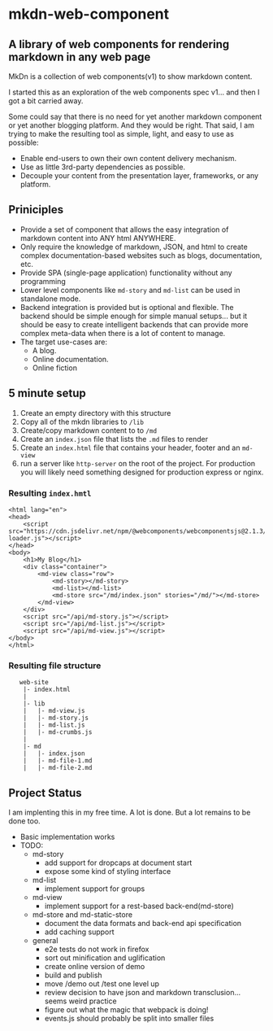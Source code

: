 # mkdn-web-component
## A library of web components for rendering markdown in any web page 

MkDn is a collection of web components(v1) to show markdown content.

I started this as an exploration of the web components spec v1... and then I got a bit carried away.

Some could say that there is no need for yet another markdown component or yet another blogging platform. And they would be right. That said, I am trying to make the resulting tool as simple, light, and easy to use as possible:
* Enable end-users to own their own content delivery mechanism.
* Use as little 3rd-party dependencies as possible.
* Decouple your content from the presentation layer, frameworks, or any platform.
 

## Priniciples

* Provide a set of component that allows the easy integration of markdown content into ANY html ANYWHERE.
* Only require the knowledge of markdown, JSON, and html to create complex documentation-based websites such as blogs, documentation, etc.
* Provide SPA (single-page application) functionality without any programming
* Lower level components like `md-story` and `md-list` can be used in standalone mode.
* Backend integration is provided but is optional and flexible. The backend should be simple enough for simple manual setups... but it should be easy to create intelligent backends that can provide more complex meta-data when there is a lot of content to manage. 
* The target use-cases are:
    * A blog.
    * Online documentation.
    * Online fiction

## 5 minute setup

1. Create an empty directory with this structure
1. Copy all of the mkdn libraries to `/lib`
1. Create/copy markdown content to to `/md`
1. Create an `index.json` file that lists the `.md` files to render
1. Create an `index.html` file that contains your header, footer and an `md-view`
1. run a server like `http-server` on the root of the project. For production you will likely need something designed for production express or nginx.

### Resulting `index.hmtl`

```
<html lang="en">
<head>
    <script src="https://cdn.jsdelivr.net/npm/@webcomponents/webcomponentsjs@2.1.3/webcomponents-loader.js"></script>
</head>
<body>
    <h1>My Blog</h1>
    <div class="container">
        <md-view class="row">
            <md-story></md-story>
            <md-list></md-list>
            <md-store src="/md/index.json" stories="/md/"></md-store>
        </md-view>
    </div>
    <script src="/api/md-story.js"></script>
    <script src="/api/md-list.js"></script>
    <script src="/api/md-view.js"></script>
</body>
</html>
```

### Resulting file structure

```
   web-site
    |- index.html
    |
    |- lib
    |   |- md-view.js
    |   |- md-story.js
    |   |- md-list.js
    |   |- md-crumbs.js
    |
    |- md
    |   |- index.json
    |   |- md-file-1.md
    |   |- md-file-2.md
```



## Project Status

I am implenting this in my free time. A lot is done. But a lot remains to be done too.

* Basic implementation works
* TODO:
  * md-story
      * add support for dropcaps at document start 
      * expose some kind of styling interface
  * md-list
      * implement support for groups
  * md-view
      * implement support for a rest-based back-end(md-store)
  * md-store and md-static-store
      * document the data formats and back-end api specification
      * add caching support
  * general
      * e2e tests do not work in firefox
      * sort out minification and uglification
      * create online version of demo
      * build and publish
      * move /demo out /test one level up
      * review decision to have json and markdown transclusion... seems weird practice
      * figure out what the magic that webpack is doing!
      * events.js should probably be split into smaller files

